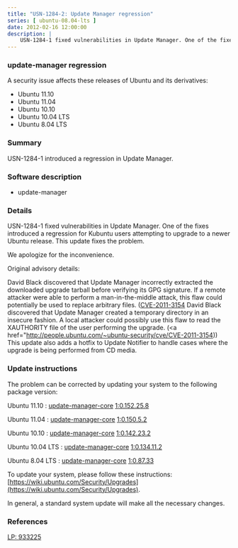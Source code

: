```yaml
---
title: "USN-1284-2: Update Manager regression"
series: [ ubuntu-08.04-lts ]
date: 2012-02-16 12:00:00
description: |
    USN-1284-1 fixed vulnerabilities in Update Manager. One of the fixes introduced a regression for Kubuntu users attempting to upgrade to a newer Ubuntu release. This update fixes the problem.
--- 
```

 
### update-manager regression

A security issue affects these releases of Ubuntu and its derivatives:

* Ubuntu 11.10
* Ubuntu 11.04
* Ubuntu 10.10
* Ubuntu 10.04 LTS
* Ubuntu 8.04 LTS

### Summary

USN-1284-1 introduced a regression in Update Manager. 

### Software description

* update-manager 

### Details

USN-1284-1 fixed vulnerabilities in Update Manager. One of the fixes introduced a regression for Kubuntu users attempting to upgrade to a newer Ubuntu release. This update fixes the problem.

We apologize for the inconvenience.

Original advisory details:

 David Black discovered that Update Manager incorrectly extracted the downloaded upgrade tarball before verifying its GPG signature. If a remote attacker were able to perform a man-in-the-middle attack, this flaw could potentially be used to replace arbitrary files. ([CVE-2011-3154](http://people.ubuntu.com/~ubuntu-security/cve/CVE-2011-3152">CVE-2011-3152</a>) David Black discovered that Update Manager created a temporary directory in an insecure fashion. A local attacker could possibly use this flaw to read the XAUTHORITY file of the user performing the upgrade. (<a href="http://people.ubuntu.com/~ubuntu-security/cve/CVE-2011-3154)) This update also adds a hotfix to Update Notifier to handle cases where the upgrade is being performed from CD media. 

### Update instructions

The problem can be corrected by updating your system to the following package version:

Ubuntu 11.10
 : [update-manager-core](https://launchpad.net/ubuntu/+source/update-manager) <span> [1:0.152.25.8](https://launchpad.net/ubuntu/+source/update-manager/1:0.152.25.8) </span> 

Ubuntu 11.04
 : [update-manager-core](https://launchpad.net/ubuntu/+source/update-manager) <span> [1:0.150.5.2](https://launchpad.net/ubuntu/+source/update-manager/1:0.150.5.2) </span> 

Ubuntu 10.10
 : [update-manager-core](https://launchpad.net/ubuntu/+source/update-manager) <span> [1:0.142.23.2](https://launchpad.net/ubuntu/+source/update-manager/1:0.142.23.2) </span> 

Ubuntu 10.04 LTS
 : [update-manager-core](https://launchpad.net/ubuntu/+source/update-manager) <span> [1:0.134.11.2](https://launchpad.net/ubuntu/+source/update-manager/1:0.134.11.2) </span> 

Ubuntu 8.04 LTS
 : [update-manager-core](https://launchpad.net/ubuntu/+source/update-manager) <span> [1:0.87.33](https://launchpad.net/ubuntu/+source/update-manager/1:0.87.33) </span> 

To update your system, please follow these instructions: [https://wiki.ubuntu.com/Security/Upgrades](https://wiki.ubuntu.com/Security/Upgrades).

In general, a standard system update will make all the necessary changes. 

### References

 [LP: 933225](https://launchpad.net/bugs/933225)
 
